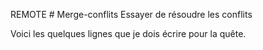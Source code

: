 REMOTE # Merge-conflits
Essayer de résoudre les conflits

Voici les quelques lignes que je dois écrire pour la quête. 
